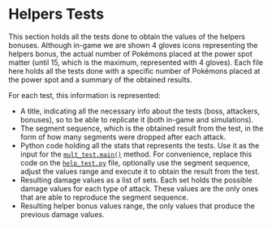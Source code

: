 # Helpers Tests

This section holds all the tests done to obtain the values of the helpers bonuses. Although in-game we are shown 4 gloves icons representing the helpers bonus, the actual number of Pokémons placed at the power spot matter (until 15, which is the maximum, represented with 4 gloves). Each file here holds all the tests done with a specific number of Pokémons placed at the power spot and a summary of the obtained results.

For each test, this information is represented:
- A title, indicating all the necessary info about the tests (boss, attackers, bonuses), so to be able to replicate it (both in-game and simulations).
- The segment sequence, which is the obtained result from the test, in the form of how many segments were dropped after each attack.
- Python code holding all the stats that represents the tests. Use it as the input for the [`mult_test.main()`](../../src/mult_test.py) method. For convenience, replace this code on the [`help_test.py`](../../src/help_test.py) file, optionally use the segment sequence, adjust the values range and execute it to obtain the result from the test.
- Resulting damage values as a list of sets. Each set holds the possible damage values for each type of attack. These values are the only ones that are able to reproduce the segment sequence.
- Resulting helper bonus values range, the only values that produce the previous damage values.
